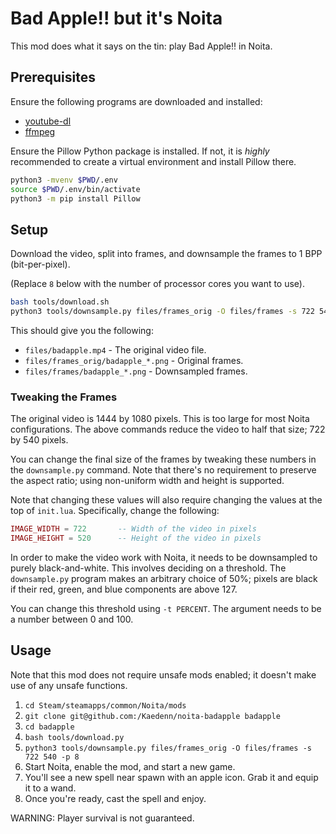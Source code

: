 # Bad Apple!! but it's Noita

This mod does what it says on the tin: play Bad Apple!! in Noita.

## Prerequisites

Ensure the following programs are downloaded and installed:

* [youtube-dl](http://ytdl-org.github.io/youtube-dl/)
* [ffmpeg](https://ffmpeg.org/download.html)

Ensure the Pillow Python package is installed. If not, it is _highly_ recommended to create a virtual environment and install Pillow there.

```bash
python3 -mvenv $PWD/.env
source $PWD/.env/bin/activate
python3 -m pip install Pillow
```

## Setup

Download the video, split into frames, and downsample the frames to 1 BPP (bit-per-pixel).

(Replace `8` below with the number of processor cores you want to use).

```bash
bash tools/download.sh
python3 tools/downsample.py files/frames_orig -O files/frames -s 722 540 -p 8
```

This should give you the following:

* `files/badapple.mp4` - The original video file.
* `files/frames_orig/badapple_*.png` - Original frames.
* `files/frames/badapple_*.png` - Downsampled frames.

### Tweaking the Frames

The original video is 1444 by 1080 pixels. This is too large for most Noita configurations. The above commands reduce the video to half that size; 722 by 540 pixels.

You can change the final size of the frames by tweaking these numbers in the `downsample.py` command. Note that there's no requirement to preserve the aspect ratio; using non-uniform width and height is supported.

Note that changing these values will also require changing the values at the top of `init.lua`. Specifically, change the following:

```lua
IMAGE_WIDTH = 722       -- Width of the video in pixels
IMAGE_HEIGHT = 520      -- Height of the video in pixels
```

In order to make the video work with Noita, it needs to be downsampled to purely black-and-white. This involves deciding on a threshold. The `downsample.py` program makes an arbitrary choice of 50%; pixels are black if their red, green, and blue components are above 127.

You can change this threshold using `-t PERCENT`. The argument needs to be a number between 0 and 100.

## Usage

Note that this mod does not require unsafe mods enabled; it doesn't make use of any unsafe functions.

1. `cd Steam/steamapps/common/Noita/mods`
2. `git clone git@github.com:/Kaedenn/noita-badapple badapple`
3. `cd badapple`
4. `bash tools/download.py`
5. `python3 tools/downsample.py files/frames_orig -O files/frames -s 722 540 -p 8`
6. Start Noita, enable the mod, and start a new game.
7. You'll see a new spell near spawn with an apple icon. Grab it and equip it to a wand.
8. Once you're ready, cast the spell and enjoy.

WARNING: Player survival is not guaranteed.

